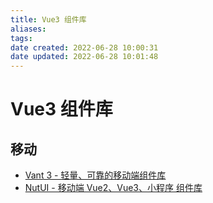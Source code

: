 ```yaml
---
title: Vue3 组件库
aliases: 
tags: 
date created: 2022-06-28 10:00:31
date updated: 2022-06-28 10:01:48
---
```


# Vue3 组件库

## 移动

- [Vant 3 - 轻量、可靠的移动端组件库](https://vant-contrib.gitee.io/vant/#/zh-CN#jie-shao)
- [NutUI - 移动端 Vue2、Vue3、小程序 组件库](https://nutui.jd.com/#/)
